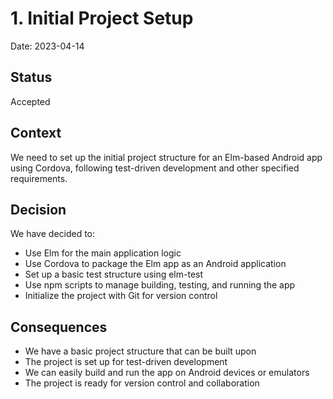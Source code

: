 # 1. Initial Project Setup

Date: 2023-04-14

## Status

Accepted

## Context

We need to set up the initial project structure for an Elm-based Android app using Cordova, following test-driven development and other specified requirements.

## Decision

We have decided to:
- Use Elm for the main application logic
- Use Cordova to package the Elm app as an Android application
- Set up a basic test structure using elm-test
- Use npm scripts to manage building, testing, and running the app
- Initialize the project with Git for version control

## Consequences

- We have a basic project structure that can be built upon
- The project is set up for test-driven development
- We can easily build and run the app on Android devices or emulators
- The project is ready for version control and collaboration